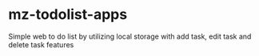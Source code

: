 # mz-todolist-apps

Simple web to do list by utilizing local storage with add task, edit task and delete task features
